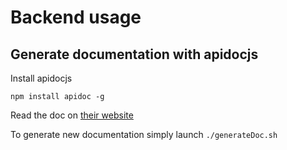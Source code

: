 # Backend usage

## Generate documentation with apidocjs

Install apidocjs

```
npm install apidoc -g
```

Read the doc on [their website](http://apidocjs.com/)

To generate new documentation simply launch `./generateDoc.sh`
